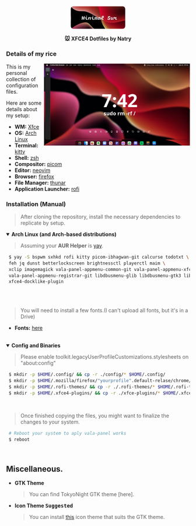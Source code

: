 <p align="center">
  <img width="30%" src="https://github.com/NatryN/MinimalSur-Xfce/blob/main/src/img/image.png" />
</p>

<p align="center">
  <b> 🐭 XFCE4 Dotfiles by Natry </b>
</p>

### Details of my rice

<img src="https://github.com/NatryN/MinimalSur-Xfce/blob/main/src/img/src-1.png?raw=true" alt="img" align="right" width="400px">

This is my personal collection of configuration files.

Here are some details about my setup:

   - **WM:**                   [Xfce](https://wiki.archlinux.org/title/Xfce)
   - **OS:**                   [Arch Linux](https://archlinux.org)
   - **Terminal:**             [kitty](https://github.com/kovidgoyal/kitty)
   - **Shell:**                [zsh](https://wiki.archlinux.org/index.php/Zsh)
   - **Compositor:**           [picom](https://github.com/ibhagwan/picom)
   - **Editor:**               [neovim](https://github.com/neovim/neovim)
   - **Browser:**              [firefox](https://www.mozilla.org/en-US/firefox)
   - **File Manager:**         [thunar](https://github.com/xfce-mirror/thunar)
   - **Application Launcher:** [rofi](https://github.com/davatorium/rofi)

### Installation (Manual)

   > After cloning the repository, install the necessary dependencies to replicate by setup.

   <details open>
   <summary><strong>Arch Linux (and Arch-based distributions)</strong></summary>

   > Assuming your **AUR Helper** is [yay](https://github.com/Jguer/yay).

   ```sh
    $ yay -S bspwm sxhkd rofi kitty picom-ibhagwan-git calcurse todotxt \
    feh jq dunst betterlockscreen brightnessctl playerctl maim \
    xclip imagemagick vala-panel-appmenu-common-git vala-panel-appmenu-xfce-git vala-panel-appmenu-valapanel-git \
    vala-panel-appmenu-registrar-git libdbusmenu-glib libdbusmenu-gtk3 libdbusmenu-gtk2 appmenu-qt4 \
    xfce4-docklike-plugin
     
   ```
  </details>
  
   <br>

   > You will need to install a few fonts.(I can't upload all fonts, but it's in a Drive)

   - **Fonts:** [here](https://drive.google.com/drive/folders/1MflR6nEbgSnao5DpHo4jXkpqXQBUENuI?usp=sharing)

   <br>

   <details open>
   <summary><strong>Config and Binaries</strong></summary>
  
   > Please enable toolkit.legacyUserProfileCustomizations.stylesheets on "about:config"
  
   ```sh
    $ mkdir -p $HOME/.config/ && cp -r ./config/* $HOME/.config/
    $ mkdir -p $HOME/.mozilla/firefox/"yourprofile".default-relase/chrome/ && cp -r ./chrome/* $HOME/.mozilla/firefox/"yourprofile".default-relase/chrome/
    $ mkdir -p $HOME/.rofi-themes/ && cp -r ./.rofi-themes/* $HOME/.rofi-themes/
    $ mkdir -p $HOME/.xfce4-plugins/ && cp -r ./xfce-plugins/* $HOME/.xfce4-plugins/
   ```

   </details>
   
   <br>

   > Once finished copying the files, you might want to finalize the changes to your system.

   ```sh
    # Reboot your system to aply vala-panel works
    $ reboot
   ```

   <br>

## Miscellaneous.

   - **GTK Theme**
      > You can find TokyoNight GTK theme [here].

   - **Icon Theme <kbd>Suggested</kbd>**
      > You can install [this](https://github.com/PapirusDevelopmentTeam/papirus-icon-theme) icon theme that suits the GTK theme.
